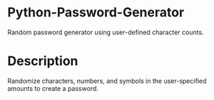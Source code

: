# Python-Password-Generator
Random password generator using user-defined character counts.

# Description
Randomize characters, numbers, and symbols in the user-specified amounts to create a password. 
